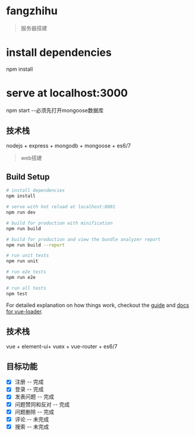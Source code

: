 # fangzhihu

> 服务器搭建
# install dependencies
npm install

# serve at localhost:3000
npm start --必须先打开mongoose数据库

## 技术栈

nodejs + express + mongodb + mongoose + es6/7 

> web搭建

## Build Setup

``` bash
# install dependencies
npm install

# serve with hot reload at localhost:8081
npm run dev

# build for production with minification
npm run build

# build for production and view the bundle analyzer report
npm run build --report

# run unit tests
npm run unit

# run e2e tests
npm run e2e

# run all tests
npm test
```

For detailed explanation on how things work, checkout the [guide](http://vuejs-templates.github.io/webpack/) and [docs for vue-loader](http://vuejs.github.io/vue-loader).

## 技术栈

vue + element-ui+ vuex + vue-router + es6/7 

## 目标功能

- [x] 注册 -- 完成
- [x] 登录 -- 完成
- [x] 发表问题 -- 完成
- [x] 问题赞同和反对 -- 完成
- [x] 问题删除 -- 完成
- [x] 评论 -- 未完成
- [x] 搜索 -- 未完成
